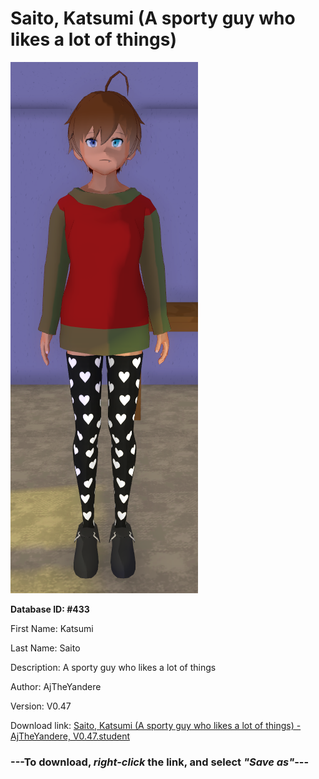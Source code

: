 # Saito, Katsumi (A sporty guy who likes a lot of things)

<img src="https://raw.githubusercontent.com/Arbiter1223/Daigaku-Gurashi-Custom-Students/master/Students/Files/Saito%2C%20Katsumi%20(A%20sporty%20guy%20who%20likes%20a%20lot%20of%20things).png" title="Saito, Katsumi (A sporty guy who likes a lot of things) - AjTheYandere, V0.47">

**Database ID: #433**

First Name: Katsumi

Last Name: Saito

Description: A sporty guy who likes a lot of things

Author: AjTheYandere

Version: V0.47

Download link: <a href="https://raw.githubusercontent.com/Arbiter1223/Daigaku-Gurashi-Custom-Students/master/Students/Files/Saito%2C%20Katsumi%20(A%20sporty%20guy%20who%20likes%20a%20lot%20of%20things)%20-%20AjTheYandere%2C%20V0.47.student">Saito, Katsumi (A sporty guy who likes a lot of things) - AjTheYandere, V0.47.student</a>

### ---**To download, _right-click_ the link, and select _"Save as"_**---
